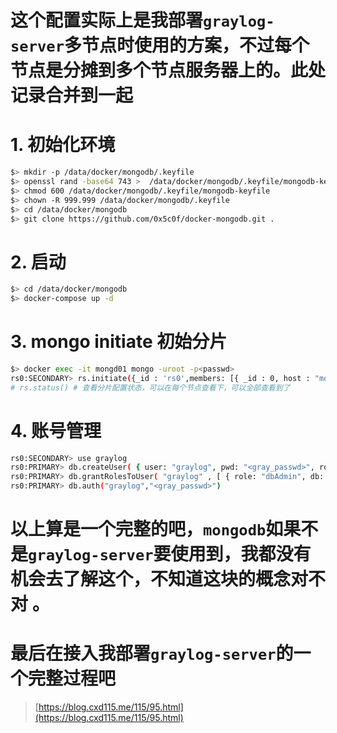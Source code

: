 # 这个配置实际上是我部署`graylog-server`多节点时使用的方案，不过每个节点是分摊到多个节点服务器上的。此处记录合并到一起  

# 1. 初始化环境
```bash
$> mkdir -p /data/docker/mongodb/.keyfile 
$> openssl rand -base64 743 >  /data/docker/mongodb/.keyfile/mongodb-keyfile 
$> chmod 600 /data/docker/mongodb/.keyfile/mongodb-keyfile
$> chown -R 999.999 /data/docker/mongodb/.keyfile 
$> cd /data/docker/mongodb 
$> git clone https://github.com/0x5c0f/docker-mongodb.git . 
```

# 2. 启动 
```bash
$> cd /data/docker/mongodb 
$> docker-compose up -d
```

# 3. mongo initiate 初始分片
```bash
$> docker exec -it mongd01 mongo -uroot -p<passwd>
rs0:SECONDARY> rs.initiate({_id : 'rs0',members: [{ _id : 0, host : "mongo01:27017" },{ _id : 1, host : "mongo02:27017" },{ _id : 2,host : "mongo03:27017" }]})      # 仅在一个节点执行即可 
# rs.status() # 查看分片配置状态，可以在每个节点查看下，可以全部查看到了  
```

# 4. 账号管理
```bash
rs0:SECONDARY> use graylog
rs0:PRIMARY> db.createUser( { user: "graylog", pwd: "<gray_passwd>", roles: [ { role: "readWrite", db: "graylog" } ]});  
rs0:PRIMARY> db.grantRolesToUser( "graylog" , [ { role: "dbAdmin", db: "graylog" } ])  
rs0:PRIMARY> db.auth("graylog","<gray_passwd>")  
```

#  以上算是一个完整的吧，`mongodb`如果不是`graylog-server`要使用到，我都没有机会去了解这个，不知道这块的概念对不对 。 

# 最后在接入我部署`graylog-server`的一个完整过程吧  
> [https://blog.cxd115.me/115/95.html](https://blog.cxd115.me/115/95.html)